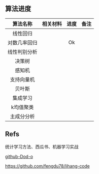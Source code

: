 ## 算法进度

|   算法名称   | 相关材料 | 进度 | 备注 |
| :----------: | :------: | :--: | ---- |
|   线性回归   |          |      |      |
| 对数几率回归 |          |  Ok  |      |
| 线性判别分析 |          |      |      |
|    决策树    |          |      |      |
|    感知机    |          |      |      |
|  支持向量机  |          |      |      |
|    贝叶斯    |          |      |      |
|   集成学习   |          |      |      |
|  k均值聚类   |          |      |      |
|  主成分分析  |          |      |      |





## Refs


统计学习方法、西瓜书、机器学习实战

[github-Dod-o](https://github.com/Dod-o/Statistical-Learning-Method_Code)

https://github.com/fengdu78/lihang-code